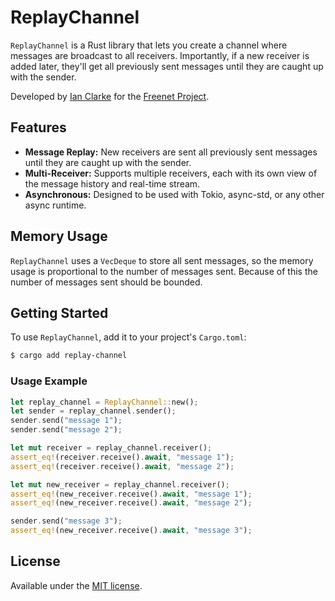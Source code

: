 # ReplayChannel

`ReplayChannel` is a Rust library that lets you create a channel where messages are broadcast to all 
receivers. Importantly, if a new receiver is added later, they'll get all previously sent messages 
until they are caught up with the sender.

Developed by [Ian Clarke](https://twitter.com/sanity) for the [Freenet Project](https://freenet.org/).

## Features

- **Message Replay:** New receivers are sent all previously sent messages until they are caught up with the sender.
- **Multi-Receiver:** Supports multiple receivers, each with its own view of the message history and real-time stream.
- **Asynchronous:** Designed to be used with Tokio, async-std, or any other async runtime.

## Memory Usage

`ReplayChannel` uses a `VecDeque` to store all sent messages, so the memory usage is proportional 
to the number of messages sent. Because of this the number of messages sent should be bounded.

## Getting Started

To use `ReplayChannel`, add it to your project's `Cargo.toml`:

```bash
$ cargo add replay-channel
```

### Usage Example

```rust
let replay_channel = ReplayChannel::new();
let sender = replay_channel.sender();
sender.send("message 1");
sender.send("message 2");

let mut receiver = replay_channel.receiver();
assert_eq!(receiver.receive().await, "message 1");
assert_eq!(receiver.receive().await, "message 2");

let mut new_receiver = replay_channel.receiver();
assert_eq!(new_receiver.receive().await, "message 1");
assert_eq!(new_receiver.receive().await, "message 2");

sender.send("message 3");
assert_eq!(new_receiver.receive().await, "message 3");
```

## License

Available under the [MIT license](LICENSE.md).